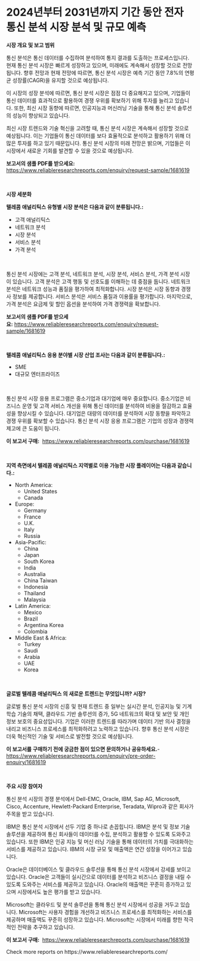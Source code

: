<p><h1>2024년부터 2031년까지 기간 동안 전자 통신 분석 시장 분석 및 규모 예측</h1></p><p><strong>시장 개요 및 보고 범위</strong></p>
<p><p>통신 분석은 통신 데이터를 수집하여 분석하여 통지 결과를 도출하는 프로세스입니다. 현재 통신 분석 시장은 빠르게 성장하고 있으며, 미래에도 계속해서 성장할 것으로 전망됩니다. 향후 전망과 현재 전망에 따르면, 통신 분석 시장은 예측 기간 동안 7.8%의 연평균 성장률(CAGR)을 유지할 것으로 예상됩니다.</p><p>이 시장의 성장 분석에 따르면, 통신 분석 시장은 점점 더 중요해지고 있으며, 기업들이 통신 데이터를 효과적으로 활용하여 경쟁 우위를 확보하기 위해 투자를 늘리고 있습니다. 또한, 최신 시장 동향에 따르면, 인공지능과 머신러닝 기술을 통해 통신 분석 솔루션의 성능이 향상되고 있습니다.</p><p>최신 시장 트렌드와 기술 혁신을 고려할 때, 통신 분석 시장은 계속해서 성장할 것으로 예상됩니다. 이는 기업들이 통신 데이터를 보다 효율적으로 분석하고 활용하기 위해 더 많은 투자를 하고 있기 때문입니다. 통신 분석 시장의 미래 전망은 밝으며, 기업들은 이 시장에서 새로운 기회를 발견할 수 있을 것으로 예상됩니다.</p></p>
<p><strong>보고서의 샘플 PDF를 받으세요:</strong> <a href="https://www.reliableresearchreports.com/enquiry/request-sample/1681619">https://www.reliableresearchreports.com/enquiry/request-sample/1681619</a></p>
<p>&nbsp;</p>
<p><strong>시장 세분화</strong></p>
<p><strong>텔레콤 애널리틱스 유형별 시장 분석은 다음과 같이 분류됩니다.:</strong></p>
<p><ul><li>고객 애널리틱스</li><li>네트워크 분석</li><li>시장 분석</li><li>서비스 분석</li><li>가격 분석</li></ul></p>
<p>&nbsp;</p>
<p><p>통신 분석 시장에는 고객 분석, 네트워크 분석, 시장 분석, 서비스 분석, 가격 분석 시장이 있습니다. 고객 분석은 고객 행동 및 선호도를 이해하는 데 중점을 둡니다. 네트워크 분석은 네트워크 성능과 품질을 평가하여 최적화합니다. 시장 분석은 시장 동향과 경쟁사 정보를 제공합니다. 서비스 분석은 서비스 품질과 이용률을 평가합니다. 마지막으로, 가격 분석은 요금제 및 할인 옵션을 분석하여 가격 경쟁력을 확보합니다.</p></p>
<p><strong>보고서의 샘플 PDF를 받으세요:</strong>&nbsp;<a href="https://www.reliableresearchreports.com/enquiry/request-sample/1681619">https://www.reliableresearchreports.com/enquiry/request-sample/1681619</a></p>
<p>&nbsp;</p>
<p><strong> 텔레콤 애널리틱스 응용 분야별 시장 산업 조사는 다음과 같이 분류됩니다.:</strong></p>
<p><ul><li>SME</li><li>대규모 엔터프라이즈</li></ul></p>
<p>&nbsp;</p>
<p><p>통신 분석 시장 응용 프로그램은 중소기업과 대기업에 매우 중요합니다. 중소기업은 비즈니스 운영 및 고객 서비스 개선을 위해 통신 데이터를 분석하여 비용을 절감하고 효율성을 향상시킬 수 있습니다. 대기업은 대량의 데이터를 분석하여 시장 동향을 파악하고 경쟁 우위를 확보할 수 있습니다. 통신 분석 시장 응용 프로그램은 기업의 성장과 경쟁력 제고에 큰 도움이 됩니다.</p></p>
<p><strong>이 보고서 구매:</strong>&nbsp; <a href="https://www.reliableresearchreports.com/purchase/1681619">https://www.reliableresearchreports.com/purchase/1681619</a></p>
<p>&nbsp;</p>
<p><strong>지역 측면에서 텔레콤 애널리틱스 지역별로 이용 가능한 시장 플레이어는 다음과 같습니다.:</strong></p>
<p><ul>
    <li>
        North America:
        <ul>
            <li>United States</li>
            <li>Canada</li>
        </ul>
    </li>
    <li>
        Europe:
        <ul>
            <li>Germany</li>
            <li>France</li>
            <li>U.K.</li>
            <li>Italy</li>
            <li>Russia</li>
        </ul>
    </li>
    <li>
        Asia-Pacific:
        <ul>
            <li>China</li>
            <li>Japan</li>
            <li>South Korea</li>
            <li>India</li>
            <li>Australia</li>
            <li>China Taiwan</li>
            <li>Indonesia</li>
            <li>Thailand</li>
            <li>Malaysia</li>
        </ul>
    </li>
    <li>
        Latin America:
        <ul>
            <li>Mexico</li>
            <li>Brazil</li>
            <li>Argentina Korea</li>
            <li>Colombia</li>
        </ul>
    </li>
    <li>
        Middle East & Africa:
        <ul>
            <li>Turkey</li>
            <li>Saudi</li>
            <li>Arabia</li>
            <li>UAE</li>
            <li>Korea</li>
        </ul>
    </li>
    </ul></p>
<p>&nbsp;</p>
<p><strong>글로벌 텔레콤 애널리틱스 의 새로운 트렌드는 무엇입니까? 시장?</strong></p>
<p><p>글로벌 통신 분석 시장의 신흥 및 현재 트렌드 중 일부는 실시간 분석, 인공지능 및 기계 학습 기술의 채택, 클라우드 기반 솔루션의 증가, 5G 네트워크의 확대 및 보안 및 개인 정보 보호의 중요성입니다. 기업은 이러한 트렌드를 따라가며 데이터 기반 의사 결정을 내리고 비즈니스 프로세스를 최적화하려고 노력하고 있습니다. 향후 통신 분석 시장은 더욱 혁신적인 기술 및 서비스로 발전할 것으로 예상됩니다.</p></p>
<p><strong>이 보고서를 구매하기 전에 궁금한 점이 있으면 문의하거나 공유하세요.</strong>- <a href="https://www.reliableresearchreports.com/enquiry/pre-order-enquiry/1681619">https://www.reliableresearchreports.com/enquiry/pre-order-enquiry/1681619</a></p>
<p>&nbsp;</p>
<p><strong>주요 시장 참여자</strong></p>
<p><p>통신 분석 시장의 경쟁 분석에서 Dell-EMC, Oracle, IBM, Sap AG, Microsoft, Cisco, Accenture, Hewlett-Packard Enterprise, Teradata, Wipro과 같은 회사가 주목을 받고 있습니다.</p><p>IBM은 통신 분석 시장에서 선두 기업 중 하나로 손꼽힙니다. IBM은 분석 및 정보 기술 솔루션을 제공하여 통신 회사들이 데이터를 수집, 분석하고 활용할 수 있도록 도와주고 있습니다. 또한 IBM은 인공 지능 및 머신 러닝 기술을 통해 데이터의 가치를 극대화하는 서비스를 제공하고 있습니다. IBM의 시장 규모 및 매출액은 연간 성장을 이어가고 있습니다.</p><p>Oracle은 데이터베이스 및 클라우드 솔루션을 통해 통신 분석 시장에서 강세를 보이고 있습니다. Oracle은 고객들이 실시간으로 데이터를 분석하고 비즈니스 결정을 내릴 수 있도록 도와주는 서비스를 제공하고 있습니다. Oracle의 매출액은 꾸준히 증가하고 있으며 시장에서도 높은 평가를 받고 있습니다.</p><p>Microsoft는 클라우드 및 분석 솔루션을 통해 통신 분석 시장에서 성공을 거두고 있습니다. Microsoft는 사용자 경험을 개선하고 비즈니스 프로세스를 최적화하는 서비스를 제공하며 매출액도 꾸준히 성장하고 있습니다. Microsoft는 시장에서 미래를 향한 적극적인 전략을 추구하고 있습니다.</p></p>
<p><strong>이 보고서 구매:</strong>&nbsp;&nbsp;<a href="https://www.reliableresearchreports.com/purchase/1681619">https://www.reliableresearchreports.com/purchase/1681619</a></p>
<p>Check more reports on https://www.reliableresearchreports.com/</p>
